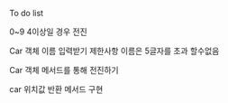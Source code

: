 To do list

0~9 4이상일 경우 전진 

Car 객체 이름 입력받기
    제한사항 이름은 5글자를 초과 할수없음

Car 객체 메서드를 통해 전진하기

car 위치값 반환 메서드 구현 


